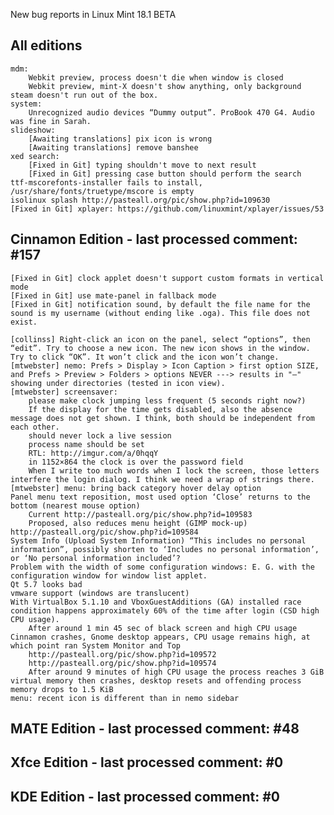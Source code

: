 New bug reports in Linux Mint 18.1 BETA

All editions
------------
    mdm:
        Webkit preview, process doesn't die when window is closed
        Webkit preview, mint-X doesn't show anything, only background
    steam doesn't run out of the box.
    system:
        Unrecognized audio devices “Dummy output”. ProBook 470 G4. Audio was fine in Sarah.
    slideshow:
        [Awaiting translations] pix icon is wrong
        [Awaiting translations] remove banshee
    xed search:
        [Fixed in Git] typing shouldn't move to next result
        [Fixed in Git] pressing case button should perform the search
    ttf-mscorefonts-installer fails to install, /usr/share/fonts/truetype/mscore is empty
    isolinux splash http://pasteall.org/pic/show.php?id=109630
    [Fixed in Git] xplayer: https://github.com/linuxmint/xplayer/issues/53

Cinnamon Edition - last processed comment: #157
-----------------------------------------------
    [Fixed in Git] clock applet doesn't support custom formats in vertical mode
    [Fixed in Git] use mate-panel in fallback mode
    [Fixed in Git] notification sound, by default the file name for the sound is my username (without ending like .oga). This file does not exist.

    [collinss] Right-click an icon on the panel, select “options”, then “edit”. Try to choose a new icon. The new icon shows in the window. Try to click “OK”. It won’t click and the icon won’t change.
    [mtwebster] nemo: Prefs > Display > Icon Caption > first option SIZE, and Prefs > Preview > Folders > options NEVER ---> results in "–" showing under directories (tested in icon view).
    [mtwebster] screensaver:
        please make clock jumping less frequent (5 seconds right now?)
        If the display for the time gets disabled, also the absence message does not get shown. I think, both should be independent from each other.
        should never lock a live session
        process name should be set
        RTL: http://imgur.com/a/0hqqY
        in 1152×864 the clock is over the password field
        When I write too much words when I lock the screen, those letters interfere the login dialog. I think we need a wrap of strings there.
    [mtwebster] menu: bring back category hover delay option
    Panel menu text reposition, most used option ‘Close’ returns to the bottom (nearest mouse option)
        Current http://pasteall.org/pic/show.php?id=109583
        Proposed, also reduces menu height (GIMP mock-up) http://pasteall.org/pic/show.php?id=109584
    System Info (Upload System Information) “This includes no personal information”, possibly shorten to ‘Includes no personal information’, or ‘No personal information included’?
    Problem with the width of some configuration windows: E. G. with the configuration window for window list applet.
    Qt 5.7 looks bad
    vmware support (windows are translucent)
    With VirtualBox 5.1.10 and VboxGuestAdditions (GA) installed race condition happens approximately 60% of the time after login (CSD high CPU usage).
        After around 1 min 45 sec of black screen and high CPU usage Cinnamon crashes, Gnome desktop appears, CPU usage remains high, at which point ran System Monitor and Top
        http://pasteall.org/pic/show.php?id=109572
        http://pasteall.org/pic/show.php?id=109574
        After around 9 minutes of high CPU usage the process reaches 3 GiB virtual memory then crashes, desktop resets and offending process memory drops to 1.5 KiB
    menu: recent icon is different than in nemo sidebar

MATE Edition - last processed comment: #48
------------------------------------------

Xfce Edition - last processed comment: #0
-------------------------------------------

KDE Edition - last processed comment: #0
-----------------------------------------

